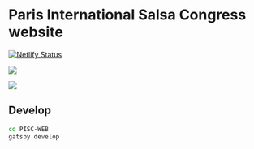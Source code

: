 # Paris International Salsa Congress website

[![Netlify Status](https://api.netlify.com/api/v1/badges/643c2859-7469-4912-b463-eb73faaa9f2d/deploy-status)](https://app.netlify.com/sites/pisc/deploys)


![](https://img.shields.io/github/last-commit/ParisInternationalSalsaCongress/PISC-web.svg?style=popout)

![](https://img.shields.io/github/commit-activity/m/ParisInternationalSalsaCongress/PISC-web.svg?style=popout)

## Develop

```sh
cd PISC-WEB
gatsby develop
```


